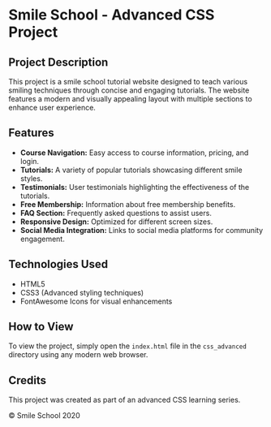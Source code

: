 # Smile School - Advanced CSS Project

## Project Description
This project is a smile school tutorial website designed to teach various smiling techniques through concise and engaging tutorials. The website features a modern and visually appealing layout with multiple sections to enhance user experience.

## Features
- **Course Navigation:** Easy access to course information, pricing, and login.
- **Tutorials:** A variety of popular tutorials showcasing different smile styles.
- **Testimonials:** User testimonials highlighting the effectiveness of the tutorials.
- **Free Membership:** Information about free membership benefits.
- **FAQ Section:** Frequently asked questions to assist users.
- **Responsive Design:** Optimized for different screen sizes.
- **Social Media Integration:** Links to social media platforms for community engagement.

## Technologies Used
- HTML5
- CSS3 (Advanced styling techniques)
- FontAwesome Icons for visual enhancements

## How to View
To view the project, simply open the `index.html` file in the `css_advanced` directory using any modern web browser.

## Credits
This project was created as part of an advanced CSS learning series.

© Smile School 2020
